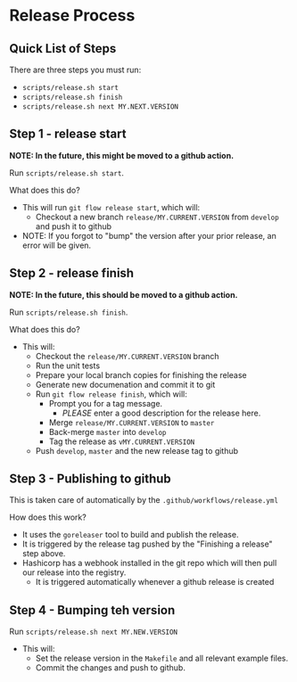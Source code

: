 # Release Process

## Quick List of Steps

There are three steps you must run:

  - `scripts/release.sh start`
  - `scripts/release.sh finish`
  - `scripts/release.sh next MY.NEXT.VERSION`

## Step 1 - release start

**NOTE: In the future, this might be moved to a github action.**

Run `scripts/release.sh start`.

What does this do?

  - This will run `git flow release start`, which will:
    - Checkout a new branch `release/MY.CURRENT.VERSION` from `develop` and push it to github
  - NOTE: If you forgot to "bump" the version after your prior release, an error will be given.

## Step 2 - release finish

**NOTE: In the future, this should be moved to a github action.**

Run `scripts/release.sh finish`.

What does this do?

  - This will:
    - Checkout the `release/MY.CURRENT.VERSION` branch
    - Run the unit tests
    - Prepare your local branch copies for finishing the release
    - Generate new documenation and commit it to git
    - Run `git flow release finish`, which will:
      - Prompt you for a tag message.
        - *PLEASE* enter a good description for the release here.
      - Merge `release/MY.CURRENT.VERSION` to `master`
      - Back-merge `master` into `develop`
      - Tag the release as `vMY.CURRENT.VERSION`
    - Push `develop`, `master` and the new release tag to github 

## Step 3 - Publishing to github

This is taken care of automatically by the `.github/workflows/release.yml`

How does this work?

  - It uses the `goreleaser` tool to build and publish the release.
  - It is triggered by the release tag pushed by the "Finishing a release" step above.
  - Hashicorp has a webhook installed in the git repo which will then pull our release into the registry.
    - It is triggered automatically whenever a github release is created

## Step 4 - Bumping teh version

Run `scripts/release.sh next MY.NEW.VERSION`

  - This will:
    - Set the release version in the `Makefile` and all relevant example files.
    - Commit the changes and push to github.


